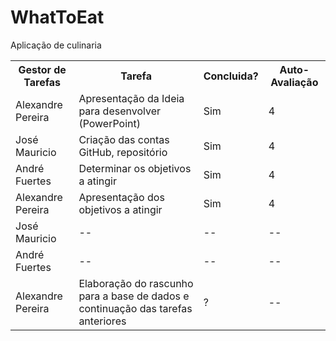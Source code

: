 # WhatToEat
Aplicação de culinaria

<table>
  <tr>
    <th>Gestor de Tarefas</th>
    <th>Tarefa</th>
    <th>Concluida?</th>
    <th>Auto-Avaliação</th>
  </tr>
  <tr>
    <td>Alexandre Pereira</td>
    <td>Apresentação da Ideia para desenvolver (PowerPoint)</td>
    <td>Sim</td>
    <td>4</td>
  </tr>
  <tr>
    <td>José Mauricio</td>
    <td>Criação das contas GitHub, repositório</td>
    <td>Sim</td>
    <td>4</td>
  </tr>
  <tr>
    <td>André Fuertes</td>
    <td>Determinar os objetivos a atingir</td>
    <td>Sim</td>
    <td>4</td>
  </tr>
  <tr>
    <td>Alexandre Pereira</td>
    <td>Apresentação dos objetivos a atingir</td>
    <td>Sim</td>
    <td>4</td>
  </tr>
  <tr>
    <td>José Mauricio</td>
    <td>--</td>
    <td>--</td>
    <td>--</td>
  </tr>
  <tr>
    <td>André Fuertes</td>
    <td>--</td>
    <td>--</td>
    <td>--</td>
  </tr>
  <tr>
    <td>Alexandre Pereira</td>
    <td>Elaboração do rascunho para a base de dados e continuação das tarefas anteriores</td>
    <td>?</td>
    <td>--</td>
  </tr>
</table>

